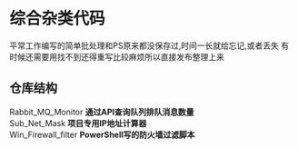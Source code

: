 # 综合杂类代码
平常工作编写的简单批处理和PS原来都没保存过,时间一长就给忘记,或者丢失
有时候还需要用找不到还得重写比较麻烦所以直接发布整理上来


## 仓库结构
Rabbit_MQ_Monitor  **通过API查询队列排队消息数量**<br>
Sub_Net_Mask **项目专用IP地址计算器**<br>
Win_Firewall_filter **PowerShell写的防火墙过滤脚本**
